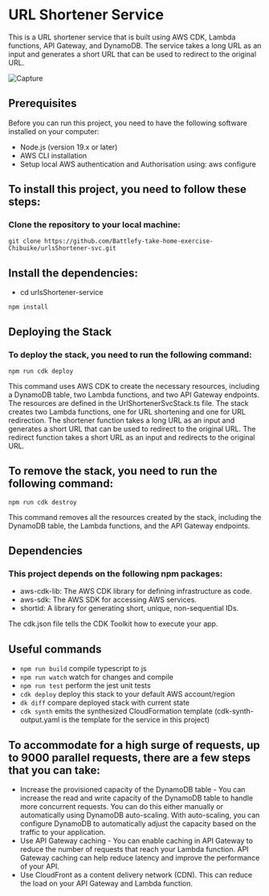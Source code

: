 # URL Shortener Service
This is a URL shortener service that is built using AWS CDK, Lambda functions, API Gateway, and DynamoDB. The service takes a long URL as an input and generates a short URL that can be used to redirect to the original URL.

![Capture](https://user-images.githubusercontent.com/126279861/221706370-f1927c18-0362-4dfa-afae-d7709b2b040f.PNG)

## Prerequisites
Before you can run this project, you need to have the following software installed on your computer:

+ Node.js (version 19.x or later)
+ AWS CLI installation
+ Setup local AWS authentication and Authorisation using: aws configure

## To install this project, you need to follow these steps:

### Clone the repository to your local machine:
```
git clone https://github.com/Battlefy-take-home-exercise-Chibuike/urlsShortener-svc.git
```

## Install the dependencies:
+ cd  urlsShortener-service
```
npm install
```

## Deploying the Stack
### To deploy the stack, you need to run the following command:
```
npm run cdk deploy
```
This command uses AWS CDK to create the necessary resources, including a DynamoDB table, two Lambda functions, and two API Gateway endpoints. The resources are defined in the UrlShortenerSvcStack.ts file.
The stack creates two Lambda functions, one for URL shortening and one for URL redirection. The shortener function takes a long URL as an input and generates a short URL that can be used to redirect to the original URL. The redirect function takes a short URL as an input and redirects to the original URL.

## To remove the stack, you need to run the following command:
```
npm run cdk destroy
```
This command removes all the resources created by the stack, including the DynamoDB table, the Lambda functions, and the API Gateway endpoints.

## Dependencies
### This project depends on the following npm packages:

+ aws-cdk-lib: The AWS CDK library for defining infrastructure as code.
+ aws-sdk: The AWS SDK for accessing AWS services.
+ shortid: A library for generating short, unique, non-sequential IDs.

The cdk.json file tells the CDK Toolkit how to execute your app.

## Useful commands

+ ```npm run build```   compile typescript to js
+ ```npm run watch```   watch for changes and compile
+ ```npm run test```    perform the jest unit tests
+ ```cdk deploy```      deploy this stack to your default AWS account/region
+ ```dk diff```       compare deployed stack with current state
+ ```cdk synth```       emits the synthesized CloudFormation template (cdk-synth-output.yaml is the template for the service in this project)

##  To accommodate for a high surge of requests, up to 9000 parallel requests, there are a few steps that you can take:
+ Increase the provisioned capacity of the DynamoDB table - You can increase the read and write capacity of the DynamoDB table to handle more concurrent requests. You can do this either manually or automatically using DynamoDB auto-scaling. With auto-scaling, you can configure DynamoDB to automatically adjust the capacity based on the traffic to your application.
+ Use API Gateway caching - You can enable caching in API Gateway to reduce the number of requests that reach your Lambda function. API Gateway caching can help reduce latency and improve the performance of your API.
+ Use CloudFront as a content delivery network (CDN). This can reduce the load on your API Gateway and Lambda function.

